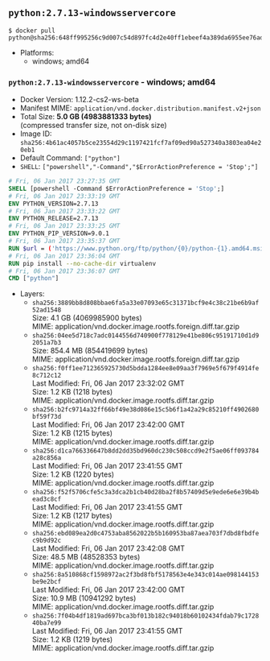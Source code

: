 ## `python:2.7.13-windowsservercore`

```console
$ docker pull python@sha256:648ff995256c9d007c54d897fc4d2e40ff1ebeef4a389da6955ee76ad8e18494
```

-	Platforms:
	-	windows; amd64

### `python:2.7.13-windowsservercore` - windows; amd64

-	Docker Version: 1.12.2-cs2-ws-beta
-	Manifest MIME: `application/vnd.docker.distribution.manifest.v2+json`
-	Total Size: **5.0 GB (4983881333 bytes)**  
	(compressed transfer size, not on-disk size)
-	Image ID: `sha256:4b61ac4057b5ce23554d29c1197421fcf7af09ed90a527340a3803ea04e20eb1`
-	Default Command: `["python"]`
-	`SHELL`: `["powershell","-Command","$ErrorActionPreference = 'Stop';"]`

```dockerfile
# Fri, 06 Jan 2017 23:27:35 GMT
SHELL [powershell -Command $ErrorActionPreference = 'Stop';]
# Fri, 06 Jan 2017 23:33:19 GMT
ENV PYTHON_VERSION=2.7.13
# Fri, 06 Jan 2017 23:33:22 GMT
ENV PYTHON_RELEASE=2.7.13
# Fri, 06 Jan 2017 23:33:25 GMT
ENV PYTHON_PIP_VERSION=9.0.1
# Fri, 06 Jan 2017 23:35:37 GMT
RUN $url = ('https://www.python.org/ftp/python/{0}/python-{1}.amd64.msi' -f $env:PYTHON_RELEASE, $env:PYTHON_VERSION); 	Write-Host ('Downloading {0} ...' -f $url); 	(New-Object System.Net.WebClient).DownloadFile($url, 'python.msi'); 		Write-Host 'Installing ...'; 	Start-Process msiexec -Wait 		-ArgumentList @( 			'/i', 			'python.msi', 			'/quiet', 			'/qn', 			'TARGETDIR=C:\Python', 			'ALLUSERS=1', 			'ADDLOCAL=DefaultFeature,Extensions,TclTk,Tools,PrependPath' 		); 		$env:PATH = [Environment]::GetEnvironmentVariable('PATH', [EnvironmentVariableTarget]::Machine); 		Write-Host 'Verifying install ...'; 	Write-Host '  python --version'; python --version; 		Write-Host 'Removing ...'; 	Remove-Item python.msi -Force; 		$pipInstall = ('pip=={0}' -f $env:PYTHON_PIP_VERSION); 	Write-Host ('Installing {0} ...' -f $pipInstall); 	(New-Object System.Net.WebClient).DownloadFile('https://bootstrap.pypa.io/get-pip.py', 'get-pip.py'); 	python get-pip.py $pipInstall; 	Remove-Item get-pip.py -Force; 		Write-Host 'Verifying pip install ...'; 	pip --version; 		Write-Host 'Complete.';
# Fri, 06 Jan 2017 23:36:04 GMT
RUN pip install --no-cache-dir virtualenv
# Fri, 06 Jan 2017 23:36:07 GMT
CMD ["python"]
```

-	Layers:
	-	`sha256:3889bb8d808bbae6fa5a33e07093e65c31371bcf9e4c38c21be6b9af52ad1548`  
		Size: 4.1 GB (4069985900 bytes)  
		MIME: application/vnd.docker.image.rootfs.foreign.diff.tar.gzip
	-	`sha256:04ee5d718c7adc0144556d740900f778129e41be806c95191710d1d92051a7b3`  
		Size: 854.4 MB (854419699 bytes)  
		MIME: application/vnd.docker.image.rootfs.foreign.diff.tar.gzip
	-	`sha256:f0ff1ee712365925730d5bdda1284ee8e09aa3f7969e5f679f4914fe8c712c12`  
		Last Modified: Fri, 06 Jan 2017 23:32:02 GMT  
		Size: 1.2 KB (1218 bytes)  
		MIME: application/vnd.docker.image.rootfs.diff.tar.gzip
	-	`sha256:b2fc9714a32ff66bf49e38d086e15c5b6f1a42a29c85210ff4902680bf59f73d`  
		Last Modified: Fri, 06 Jan 2017 23:42:00 GMT  
		Size: 1.2 KB (1215 bytes)  
		MIME: application/vnd.docker.image.rootfs.diff.tar.gzip
	-	`sha256:d1ca766336647b8dd2dd35bd960dc230c508ccd9e2f5ae06ff093784a28c856a`  
		Last Modified: Fri, 06 Jan 2017 23:41:55 GMT  
		Size: 1.2 KB (1220 bytes)  
		MIME: application/vnd.docker.image.rootfs.diff.tar.gzip
	-	`sha256:f52f5706cfe5c3a3dca2b1cb40d28ba2f8b57409d5e9ede6e6e39b4bead3c8cf`  
		Last Modified: Fri, 06 Jan 2017 23:41:55 GMT  
		Size: 1.2 KB (1217 bytes)  
		MIME: application/vnd.docker.image.rootfs.diff.tar.gzip
	-	`sha256:ebd089ea2d0c4753aba8562022b5b160953ba87aea703f7dbd8fbdfec9b9d92c`  
		Last Modified: Fri, 06 Jan 2017 23:42:08 GMT  
		Size: 48.5 MB (48528353 bytes)  
		MIME: application/vnd.docker.image.rootfs.diff.tar.gzip
	-	`sha256:8a510868cf1598972ac2f3bd8fbf5178563e4e343c014ae098144153be9e2bcf`  
		Last Modified: Fri, 06 Jan 2017 23:42:00 GMT  
		Size: 10.9 MB (10941292 bytes)  
		MIME: application/vnd.docker.image.rootfs.diff.tar.gzip
	-	`sha256:7f04b4df1819ad697bca3bf013b182c94018b60102434fdab79c172840ba7e99`  
		Last Modified: Fri, 06 Jan 2017 23:41:55 GMT  
		Size: 1.2 KB (1219 bytes)  
		MIME: application/vnd.docker.image.rootfs.diff.tar.gzip
